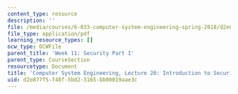 ```yaml
---
content_type: resource
description: ''
file: /media/courses/6-033-computer-system-engineering-spring-2018/d2e877f5f48f5bd23165bb00019aae3c_MIT6_033S18lec20.pdf
file_type: application/pdf
learning_resource_types: []
ocw_type: OCWFile
parent_title: 'Week 11: Security Part I'
parent_type: CourseSection
resourcetype: Document
title: 'Computer System Engineering, Lecture 20: Introduction to Security'
uid: d2e877f5-f48f-5bd2-3165-bb00019aae3c
---
```

